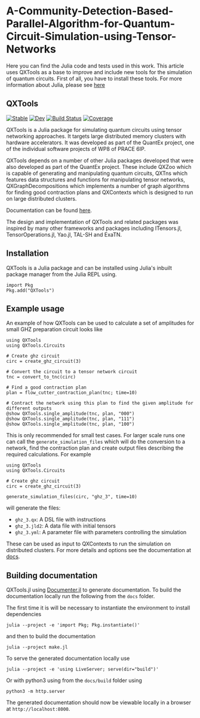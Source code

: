 # A-Community-Detection-Based-Parallel-Algorithm-for-Quantum-Circuit-Simulation-using-Tensor-Networks
Here you can find the Julia code and tests used in this work.
This article uses QXTools as a base to improve and include new tools for the simulation of quantum circuits. First of all, you have to install these tools.
For more information about Julia, please see [here](https://julialang.org/)
## QXTools

[![Stable](https://img.shields.io/badge/docs-stable-blue.svg)](https://JuliaQX.github.io/QXTools.jl/stable)
[![Dev](https://img.shields.io/badge/docs-dev-blue.svg)](https://JuliaQX.github.io/QXTools.jl/dev)
[![Build Status](https://github.com/JuliaQX/QXTools.jl/workflows/CI/badge.svg)](https://github.com/JuliaQX/QXTools.jl/actions)
[![Coverage](https://codecov.io/gh/JuliaQX/QXTools.jl/branch/master/graph/badge.svg)](https://codecov.io/gh/JuliaQX/QXTools.jl)

QXTools is a Julia package for simulating quantum circuits using tensor networking approaches. It targets large distributed memory clusters with hardware
accelerators. It was developed as part of the QuantEx project, one of the individual software projects of WP8 of PRACE 6IP.

QXTools depends on a number of other Julia packages developed that were also developed as part of the QuantEx project. These include QXZoo which
is capable of generating and manipulating quantum circuits, QXTns which features data structures and functions for manipulating tensor networks,
QXGraphDecompositions which implements a number of graph algorithms for finding good contraction plans and QXContexts which is designed to run on large distributed
clusters.

Documentation can be found [here](https://JuliaQX.github.io/QXTools.jl/dev). 

The design and implementation of QXTools and related packages was inspired by many other frameworks and packages including ITensors.jl, TensorOperations.jl,
Yao.jl, TAL-SH and ExaTN.

## Installation

QXTools is a Julia package and can be installed using Julia's inbuilt package manager from the Julia REPL using.

```
import Pkg
Pkg.add("QXTools")
```

## Example usage

An example of how QXTools can be used to calculate a set of amplitudes for small GHZ preparation circuit looks like

```
using QXTools
using QXTools.Circuits

# Create ghz circuit
circ = create_ghz_circuit(3)

# Convert the circuit to a tensor network circuit
tnc = convert_to_tnc(circ)

# Find a good contraction plan
plan = flow_cutter_contraction_plan(tnc; time=10)

# Contract the network using this plan to find the given amplitude for different outputs
@show QXTools.single_amplitude(tnc, plan, "000")
@show QXTools.single_amplitude(tnc, plan, "111")
@show QXTools.single_amplitude(tnc, plan, "100")
```

This is only recommended for small test cases. For larger scale runs one can call the `generate_simulation_files`
which will do the conversion to a network, find the contraction plan and create output files describing the required
calculations. For example

```
using QXTools
using QXTools.Circuits

# Create ghz circuit
circ = create_ghz_circuit(3)

generate_simulation_files(circ, "ghz_3", time=10)
```

will generate the files:
- `ghz_3.qx`: A DSL file with instructions
- `ghz_3.jld2`: A data file with initial tensors
- `ghz_3.yml`: A parameter file with parameters controlling the simulation

These can be used as input to QXContexts to run the simulation on distributed clusters.
For more details and options see the documentation at [docs](https://juliaqx.github.io/QXContexts.jl/dev/).


## Building documentation

QXTools.jl using [Documenter.jl](https://juliadocs.github.io/Documenter.jl/stable/) to generate documentation. To build
the documentation locally run the following from the `docs` folder.

The first time it is will be necessary to instantiate the environment to install dependencies

```
julia --project -e 'import Pkg; Pkg.instantiate()'
```

and then to build the documentation

```
julia --project make.jl
```

To serve the generated documentation locally use

```
julia --project -e 'using LiveServer; serve(dir="build")'
```

Or with python3 using from the `docs/build` folder using

```
python3 -m http.server
```

The generated documentation should now be viewable locally in a browser at `http://localhost:8000`.
